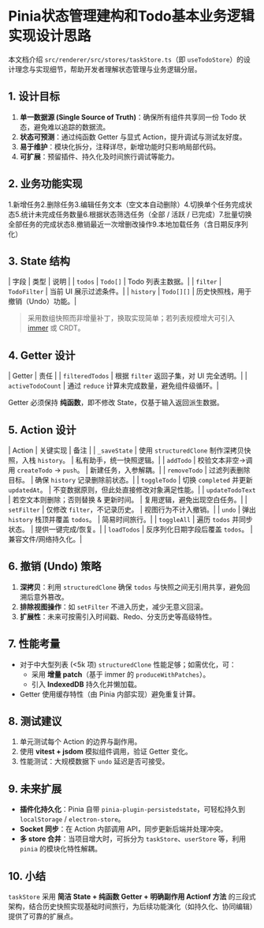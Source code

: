 # Pinia状态管理建构和Todo基本业务逻辑实现设计思路

本文档介绍 `src/renderer/src/stores/taskStore.ts`（即 `useTodoStore`）的设计理念与实现细节，帮助开发者理解状态管理与业务逻辑分层。

## 1. 设计目标

1. **单一数据源 (Single Source of Truth)**：确保所有组件共享同一份 Todo 状态，避免难以追踪的数据流。
2. **状态可预测**：通过纯函数 Getter 与显式 Action，提升调试与测试友好度。
3. **易于维护**：模块化拆分，注释详尽，新增功能时只影响局部代码。
4. **可扩展**：预留插件、持久化及时间旅行调试等能力。

## 2. 业务功能实现

1.新增任务2.删除任务3.编辑任务文本（空文本自动删除）4.切换单个任务完成状态5.统计未完成任务数量6.根据状态筛选任务（全部 / 活跃 / 已完成）7.批量切换全部任务的完成状态8.撤销最近一次增删改操作9.本地加载任务（含日期反序列化）

## 3. State 结构

| 字段 | 类型 | 说明 |
| `todos` | `Todo[]` | Todo 列表主数据。|
| `filter` | `TodoFilter` | 当前 UI 展示过滤条件。|
| `history` | `Todo[][]` | 历史快照栈，用于撤销（Undo）功能。|

> 采用数组快照而非增量补丁，换取实现简单；若列表规模增大可引入 [immer](https://immerjs.github.io/immer/) 或 CRDT。

## 4. Getter 设计

| Getter | 责任 |
| `filteredTodos` | 根据 `filter` 返回子集，对 UI 完全透明。|
| `activeTodoCount` | 通过 `reduce` 计算未完成数量，避免组件级循环。|

Getter 必须保持 **纯函数**，即不修改 State，仅基于输入返回派生数据。

## 5. Action 设计

| Action | 关键实现 | 备注 |
| `_saveState` | 使用 `structuredClone` 制作深拷贝快照，入栈 `history`。 | 私有助手，统一快照逻辑。|
| `addTodo` | 校验文本非空→调用 `createTodo` → `push`。 | 新建任务，入参解耦。|
| `removeTodo` | 过滤列表删除目标。 | 确保 `history` 记录删除前状态。|
| `toggleTodo` | 切换 `completed` 并更新 `updatedAt`。 | 不变数据原则，但此处直接修改对象满足性能。|
| `updateTodoText` | 若空文本则删除；否则替换 & 更新时间。 | 复用逻辑，避免出现空白任务。|
| `setFilter` | 仅修改 `filter`，不记录历史。 | 视图行为不计入撤销。|
| `undo` | 弹出 `history` 栈顶并覆盖 `todos`。 | 简易时间旅行。|
| `toggleAll` | 遍历 `todos` 并同步状态。 | 提供一键完成/恢复。|
| `loadTodos` | 反序列化日期字段后覆盖 `todos`。 | 兼容文件/网络持久化。|

## 6. 撤销 (Undo) 策略

1. **深拷贝**：利用 `structuredClone` 确保 `todos` 与快照之间无引用共享，避免回溯后意外篡改。
2. **排除视图操作**：如 `setFilter` 不进入历史，减少无意义回滚。
3. **扩展性**：未来可按需引入时间戳、Redo、分支历史等高级特性。

## 7. 性能考量

- 对于中大型列表 (<5k 项) `structuredClone` 性能足够；如需优化，可：
  - 采用 **增量 patch**（基于 immer 的 `produceWithPatches`）。
  - 引入 **IndexedDB** 持久化并懒加载。
- Getter 使用缓存特性（由 Pinia 内部实现）避免重复计算。

## 8. 测试建议

1. 单元测试每个 Action 的边界与副作用。
2. 使用 **vitest + jsdom** 模拟组件调用，验证 Getter 变化。
3. 性能测试：大规模数据下 `undo` 延迟是否可接受。

## 9. 未来扩展

- **插件化持久化**：Pinia 自带 `pinia-plugin-persistedstate`，可轻松持久到 `localStorage` / `electron-store`。
- **Socket 同步**：在 Action 内部调用 API，同步更新后端并处理冲突。
- **多 store 合并**：当项目增大时，可拆分为 `taskStore`、`userStore` 等，利用 `pinia` 的模块化特性解耦。

## 10. 小结

`taskStore` 采用 **简洁 State + 纯函数 Getter + 明确副作用 Actionf 方法** 的三段式架构，结合历史快照实现基础时间旅行，为后续功能演化（如持久化、协同编辑）提供了可靠的扩展点。
